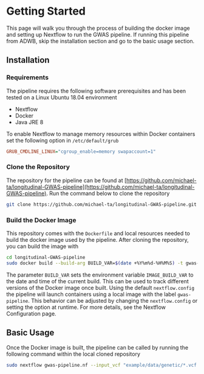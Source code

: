 # Getting Started

This page will walk you through the process of building the docker image and setting up Nextflow to run the 
GWAS pipeline. If running this pipeline from ADWB, skip the installation section and go to the basic usage
section.

## Installation

### Requirements

The pipeline requires the following software prerequisites and has been tested on a Linux Ubuntu 18.04 environment

- Nextflow 
- Docker
- Java JRE 8

To enable Nextflow to manage memory resources within Docker containers set the following option in
`/etc/default/grub`

```ini
GRUB_CMDLINE_LINUX="cgroup_enable=memory swapaccount=1"
```

### Clone the Repository

The repository for the pipeline can be found at 
[https://github.com/michael-ta/longitudinal-GWAS-pipeline](https://github.com/michael-ta/longitudinal-GWAS-pipeline).
Run the command below to clone the repository

```sh
git clone https://github.com/michael-ta/longitudinal-GWAS-pipeline.git 
```

### Build the Docker Image

This repository comes with the `Dockerfile` and local resources needed to build the docker image used by the 
pipeline. After cloning the repository, you can build the image with

```sh
cd longitudinal-GWAS-pipeline
sudo docker build --build-arg BUILD_VAR=$(date +%Y%m%d-%H%M%S) -t gwas-pipeline Docker/
```

The parameter `BUILD_VAR` sets the environment variable `IMAGE_BUILD_VAR` to the date and time of the current build.
This can be used to track different versions of the Docker image once built. Using the default `nextflow.config` 
the pipeline will launch containers using a local image with the label `gwas-pipeline`. This behavior can be 
adjusted by changing the `nextflow.config` or setting the option at runtime. For more details, see the Nextflow 
Configuration page.

## Basic Usage

Once the Docker image is built, the pipeline can be called by running the following command within the local cloned
repository

```sh
sudo nextflow gwas-pipeline.nf --input_vcf "example/data/genetic/*.vcf.gz"
```
